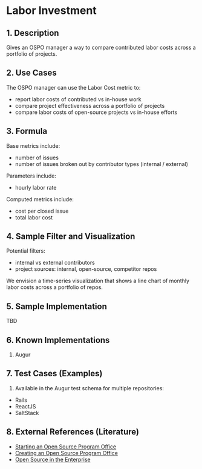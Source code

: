 # Labor Investment

## 1. Description

Gives an OSPO manager a way to compare contributed labor costs across a
portfolio of projects. 

## 2. Use Cases

The OSPO manager can use the Labor Cost metric to:
- report labor costs of contributed vs in-house work
- compare project effectiveness across a portfolio of projects
- compare labor costs of open-source projects vs in-house efforts

## 3. Formula

Base metrics include:
- number of issues
- number of issues broken out by contributor types (internal / external)

Parameters include:
- hourly labor rate

Computed metrics include:
- cost per closed issue
- total labor cost

## 4. Sample Filter and Visualization

Potential filters:
- internal vs external contributors
- project sources: internal, open-source, competitor repos

We envision a time-series visualization that shows a line chart of monthly
labor costs across a portfolio of repos.

## 5. Sample Implementation

TBD

## 6. Known Implementations

1. Augur

## 7. Test Cases (Examples)

1. Available in the Augur test schema for multiple repositories:

- Rails
- ReactJS
- SaltStack 

## 8. External References (Literature)

- [Starting an Open Source Program Office][l1]
- [Creating an Open Source Program Office][l2]
- [Open Source in the Enterprise][l3]

[l1]: https://www.slideshare.net/caniszczyk/starting-an-open-source-program-office-ospo

[l2]: https://www.google.com/url?sa=t&rct=j&q=&esrc=s&source=web&cd=3&cad=rja&uact=8&ved=2ahUKEwi2rrDw_4LjAhWIsJ4KHRQVDokQFjACegQIAhAC&url=https%3A%2F%2Fevents.linuxfoundation.org%2Fwp-content%2Fuploads%2F2018%2F07%2FOSLS_2019-untold-story-of-OSPO.pdf&usg=AOvVaw3GHD5CghRseSw3LN6qFHWV

[l3]: https://www.google.com/url?sa=t&rct=j&q=&esrc=s&source=web&cd=4&cad=rja&uact=8&ved=2ahUKEwi2rrDw_4LjAhWIsJ4KHRQVDokQFjADegQIAxAC&url=https%3A%2F%2Fd1.awsstatic.com%2FOpen%2520Source%2Fenterprise-oss-book.pdf&usg=AOvVaw3S67m4n5tSngHYlnqjBp2B

